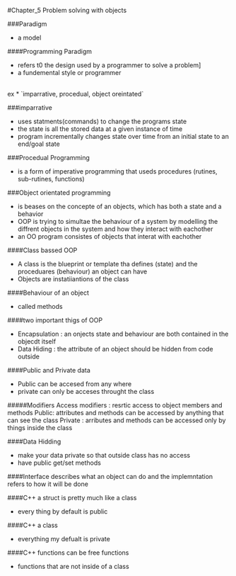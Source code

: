 
#Chapter_5 Problem solving with objects

###Paradigm
* a model

####Programming Paradigm
* refers t0 the design used by a programmer to solve a problem]
* a fundemental style or programmer
<br>
ex
* `imparrative, procedual, object oreintated`

###imparrative
* uses statments(commands) to change the programs state
* the state is all the stored data at a given instance of time
* program incrementally changes state over time from an initial state to  an end/goal state

###Procedual Programming
* is a form of imperative programming that useds procedures (rutines, sub-rutines, functions)

###Object orientated programming
* is beases on the concepte of an objects, which has both a state and a behavior
* OOP is trying to simultae the behaviour of a system by modelling the diffrent objects in the system and how they interact with eachother
* an OO program consistes of objects that interat with eachother


####Class bassed OOP
* A class is the blueprint or template tha defines (state) and the proceduares (behaviour) an object can have
* Objects are instatiiantions of the class

####Behaviour of an object
* called methods

####two important thigs of OOP
* Encapsulation : an onjects state and behaviour are both contained in the objecdt itself
* Data Hiding   : the attribute of an object should be hidden from code outside

####Public and Private data
* Public can be accesed from any where
* private can only be acceses throught the class

#####Modifiers
	Access modifiers : resrtic access to object members and methods
	Public: attributes and methods can be accessed by anything that can see the class
	Private : arributes and methods can be accessed only by things inside the class

####Data Hidding
* make your data private so that outside class has no access
* have public get/set methods

####Interface describes what an object can do and the implemntation refers to how it will be done


####C++ a struct is pretty much like a class
* every thing by default is public

####C++ a class
* everything my defualt is private

####C++ functions can be free functions
* functions that are not inside of a class
